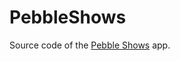 # PebbleShows

Source code of the [Pebble Shows](https://apps.getpebble.com/applications/54efac282e6a4711130000dc) app.
